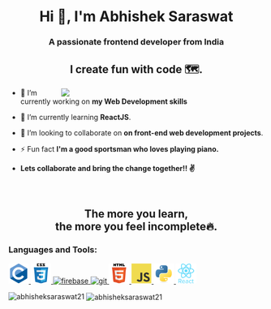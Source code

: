 #    <h1 align="center">Hi 👋, I'm Abhishek Saraswat</h1>
<h3 align="center">A passionate frontend developer from India</h3>
<h2 align="center">I create fun with code 🗺️.</h2>



<img align="right" width="400" src="https://media1.thehungryjpeg.com/thumbs2/ori_3813605_lx706c4mh9wiom6aw0azobmmi21ud43hbnc8aoxs_man-coder-development-programming-computer-vector-illustration.jpg">

- 🔭 I’m currently working on **my Web Development skills**

- 🌱 I’m currently learning **ReactJS**.

- 👯 I’m looking to collaborate on **on front-end web development projects**.

- ⚡ Fun fact **I'm a good sportsman who loves playing piano.**

- **Lets collaborate and
bring the change together!! ✌** 
  <br> <br> <br>
<h2 align="center">The more you learn, <br> the more you feel incomplete🔥.</h2>

<h3 align="left">Languages and Tools:</h3>
<p align="left"> <a href="https://www.cprogramming.com/" target="_blank"> <img src="https://raw.githubusercontent.com/devicons/devicon/master/icons/c/c-original.svg" alt="c" width="40" height="40"/> </a> <a href="https://www.w3schools.com/css/" target="_blank"> <img src="https://raw.githubusercontent.com/devicons/devicon/master/icons/css3/css3-original-wordmark.svg" alt="css3" width="40" height="40"/> </a> <a href="https://firebase.google.com/" target="_blank"> <img src="https://www.vectorlogo.zone/logos/firebase/firebase-icon.svg" alt="firebase" width="40" height="40"/> </a> <a href="https://git-scm.com/" target="_blank"> <img src="https://www.vectorlogo.zone/logos/git-scm/git-scm-icon.svg" alt="git" width="40" height="40"/> </a> <a href="https://www.w3.org/html/" target="_blank"> <img src="https://raw.githubusercontent.com/devicons/devicon/master/icons/html5/html5-original-wordmark.svg" alt="html5" width="40" height="40"/> </a> <a href="https://developer.mozilla.org/en-US/docs/Web/JavaScript" target="_blank"> <img src="https://raw.githubusercontent.com/devicons/devicon/master/icons/javascript/javascript-original.svg" alt="javascript" width="40" height="40"/> </a> <a href="https://www.python.org" target="_blank"> <img src="https://raw.githubusercontent.com/devicons/devicon/master/icons/python/python-original.svg" alt="python" width="40" height="40"/> </a> <a href="https://reactjs.org/" target="_blank"> <img src="https://raw.githubusercontent.com/devicons/devicon/master/icons/react/react-original-wordmark.svg" alt="react" width="40" height="40"/> </a> </p>

<p><img align="left" src="https://github-readme-stats.vercel.app/api/top-langs?username=abhisheksaraswat21&show_icons=true&locale=en&layout=compact" alt="abhisheksaraswat21" /></p>

<p>&nbsp;<img align="center" src="https://github-readme-stats.vercel.app/api?username=abhisheksaraswat21&show_icons=true&locale=en" alt="abhisheksaraswat21" /></p>
 
 
